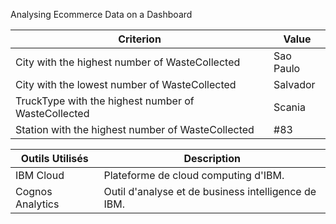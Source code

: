 Analysing Ecommerce Data on a Dashboard 

| Criterion                                      | Value           |
|-----------------------------------------------|-----------------|
| City with the highest number of WasteCollected| Sao Paulo       |
| City with the lowest number of WasteCollected | Salvador        |
| TruckType with the highest number of WasteCollected | Scania    |
| Station with the highest number of WasteCollected | #83            |





| Outils Utilisés | Description                                   |
|-----------------|-----------------------------------------------|
| IBM Cloud       | Plateforme de cloud computing d'IBM.         |
| Cognos Analytics| Outil d'analyse et de business intelligence de IBM. |



